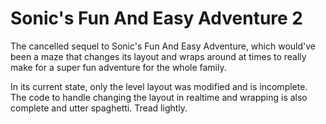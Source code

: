 # Sonic's Fun And Easy Adventure 2

The cancelled sequel to Sonic's Fun And Easy Adventure, which would've been a maze that changes its layout and wraps around at times to really make for a super fun adventure for the whole family.

In its current state, only the level layout was modified and is incomplete. The code to handle changing the layout in realtime and wrapping is also complete and utter spaghetti. Tread lightly.
